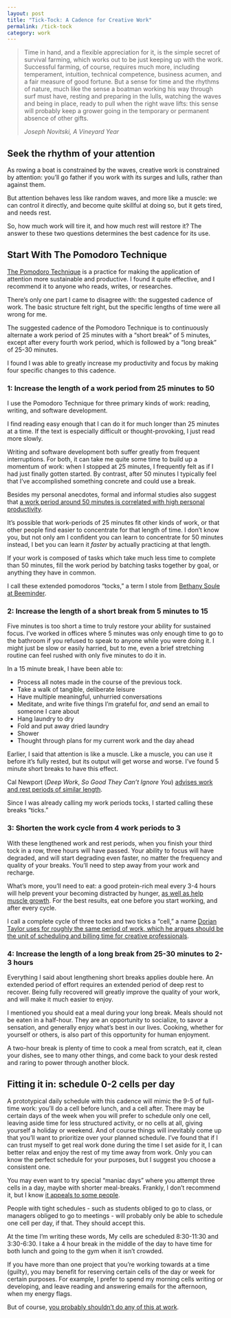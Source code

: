 ```yaml
---
layout: post
title: "Tick-Tock: A Cadence for Creative Work"
permalink: /tick-tock
category: work
---
```


> Time in hand, and a flexible appreciation for it, is the simple secret of survival farming, which works out to be just keeping up with the work. Successful farming, of course, requires much more, including temperament, intuition, technical competence, business acumen, and a fair measure of good fortune. But a sense for time and the rhythms of nature, much like the sense a boatman working his way through surf must have, resting and preparing in the lulls, watching the waves and being in place, ready to pull when the right wave lifts: this sense will probably keep a grower going in the temporary or permanent absence of other gifts.
>
> <cite>Joseph Novitski, _A Vineyard Year_</cite>

## Seek the rhythm of your attention

As rowing a boat is constrained by the waves, creative work is constrained by attention: you’ll go father if you work with its surges and lulls, rather than against them.

But attention behaves less like random waves, and more like a muscle: we can control it directly, and become quite skillful at doing so, but it gets tired, and needs rest.

So, how much work will tire it, and how much rest will restore it?  The answer to these two questions determines the best cadence for its use.

## Start With The Pomodoro Technique

[The Pomodoro Technique](http://pomodorotechnique.com/) is a practice for making the application of attention more sustainable and productive.  I found it quite effective, and I recommend it to anyone who reads, writes, or researches.

There’s only one part I came to disagree with: the suggested cadence of work.  The basic structure felt right, but the specific lengths of time were all wrong for me.

The suggested cadence of the Pomodoro Technique is to continuously alternate a work period of 25 minutes with a “short break” of 5 minutes, except after every fourth work period, which is followed by a “long break” of 25-30 minutes.

I found I was able to greatly increase my productivity and focus by making four specific changes to this cadence.

### 1: Increase the length of a work period from 25 minutes to 50

I use the Pomodoro Technique for three primary kinds of work: reading, writing, and software development. 

I find reading easy enough that I can do it for much longer than 25 minutes at a time.  If the text is especially difficult or thought-provoking, I just read more slowly.

Writing and software development both suffer greatly from frequent interruptions.  For both, it can take me quite some time to build up a momentum of work: when I stopped at 25 minutes, I frequently felt as if I had just finally gotten started.  By contrast, after 50 minutes I typically feel that I’ve accomplished something concrete and could use a break.

Besides my personal anecdotes, formal and informal studies also suggest that [a work period around 50 minutes is correlated with high personal productivity](http://www.theatlantic.com/business/archive/2014/09/science-tells-you-how-many-minutes-should-you-take-a-break-for-work-17/380369/).

It’s possible that work-periods of 25 minutes fit other kinds of work, or that other people find  easier to concentrate for that length of time.  I don’t know you, but not only am I confident you can learn to concentrate for 50 minutes instead, I bet you can learn it _faster_ by actually practicing at that length.

If your work is composed of tasks which take much less time to complete than 50 minutes, fill the work period by batching tasks together by goal, or anything they have in common.

I call these extended pomodoros “tocks,” a term I stole from [Bethany Soule at Beeminder](http://blog.beeminder.com/tocks/).

### 2: Increase the length of a short break from 5 minutes to 15

Five minutes is too short a time to truly restore your ability for sustained focus.  I’ve worked in offices where 5 minutes was only enough time to go to the bathroom if you refused to speak to anyone while you were doing it.  I might just be slow or easily harried, but to me, even a brief stretching routine can feel rushed with only five minutes to do it in.

In a 15 minute break, I have been able to:

- Process all notes made in the course of the previous tock.
- Take a walk of tangible, deliberate leisure
- Have multiple meaningful, unhurried conversations
- Meditate, and write five things I’m grateful for, _and_ send an email to someone I care about
- Hang laundry to dry
- Fold and put away dried laundry
- Shower
- Thought through plans for my current work and the day ahead

Earlier, I said that attention is like a muscle.  Like a muscle, you can use it before it’s fully rested, but its output will get worse and worse. I’ve found 5 minute short breaks to have this effect.

Cal Newport (_Deep Work_, _So Good They Can’t Ignore You_) [advises work and rest periods of similar length](http://calnewport.com/blog/2016/09/14/on-deep-breaks/).

Since I was already calling my work periods tocks, I started calling these breaks “ticks.”

### 3: Shorten the work cycle from 4 work periods to 3

With these lengthened work and rest periods, when you finish your third tock in a row, three hours will have passed.  Your ability to focus will have degraded, and will start degrading even faster, no matter the frequency and quality of your breaks.  You’ll need to step away from your work and recharge.

What’s more, you’ll need to eat: a good protein-rich meal every 3-4 hours will help prevent your becoming distracted by hunger, [as well as help muscle growth](https://www.biolayne.com/wp-content/uploads/publications/Norton-J-Ag-Food-Ind-Hi-Tech-2008.pdf).  For the best results, eat one before you start working, and after every cycle.

I call a complete cycle of three tocks and two ticks a “cell,” a name [Dorian Taylor uses for roughly the same period of work, which he argues should be the unit of scheduling and billing time for creative professionals](http://doriantaylor.com/introducing-the-cell).

### 4: Increase the length of a long break from 25-30 minutes to 2-3 hours

Everything I said about lengthening short breaks applies double here.  An
extended period of effort requires an extended period of deep rest to recover.
Being fully recovered will greatly improve the quality of your work, and will
make it much easier to enjoy.

I mentioned you should eat a meal during your long break.  Meals should not be eaten in a half-hour.  They are an opportunity to socialize, to savor a sensation, and generally enjoy what’s best in our lives.  Cooking, whether for yourself or others, is also part of this opportunity for human enjoyment.

A two-hour break is plenty of time to cook a meal from scratch, eat it, clean your dishes, see to many other things, and come back to your desk rested and raring to power through another block.

## Fitting it in: schedule 0-2 cells per day

A prototypical daily schedule with this cadence will mimic the 9-5 of full-time work: you’ll do a cell before lunch, and a cell after.  There may be certain days of the week when you will prefer to schedule only one cell, leaving aside time for less structured activity, or no cells at all, giving yourself a holiday or weekend.  And of course things will inevitably come up that you’ll want to prioritize over your planned schedule. I’ve found that if I can trust myself to get real work done during the time I set aside for it, I can better relax and enjoy the rest of my time away from work.  Only you can know the perfect schedule for your purposes, but I suggest you choose a consistent one.

You may even want to try special “maniac days” where you attempt three cells in a day, maybe with shorter meal-breaks.  Frankly, I don’t recommend it, but I know [it appeals to some people](http://blog.nickwinter.net/the-120-hour-workweek-epic-coding-time-lapse).

People with tight schedules - such as students obliged to go to class, or managers obliged to go to meetings - will probably only be able to schedule one cell per day, if that.  They should accept this. 

At the time I’m writing these words, My cells are scheduled 8:30-11:30 and 3:30-6:30.  I take a 4 hour break in the middle of the day to have time for both lunch and going to the gym when it isn’t crowded.

If you have more than one project that you’re working towards at a time (guilty), you may benefit for reserving certain cells of the day or week for certain purposes.  For example, I prefer to spend my morning cells writing or developing, and leave reading and answering emails for the afternoon, when my energy flags.

But of course, [you probably shouldn’t do any of this at work](/productive).
